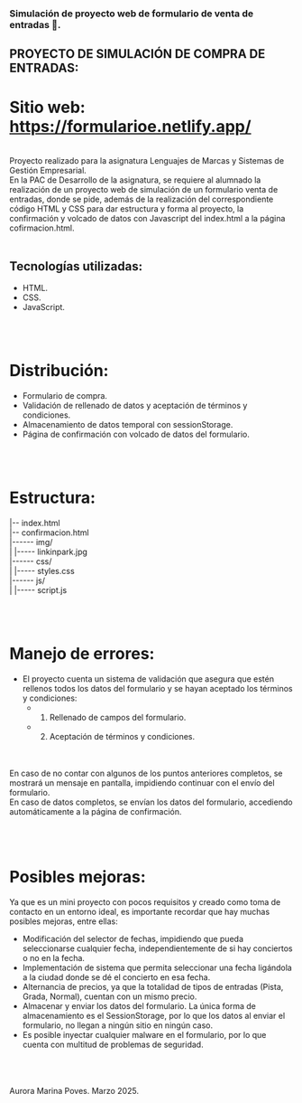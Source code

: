 ### Simulación de proyecto web de formulario de venta de entradas 🎸.

## PROYECTO DE SIMULACIÓN DE COMPRA DE ENTRADAS:

# Sitio web: https://formularioe.netlify.app/

<br>
Proyecto realizado para la asignatura Lenguajes de Marcas y Sistemas de Gestión Empresarial.
<br>
En la PAC de Desarrollo de la asignatura, se requiere al alumnado la realización de un proyecto web de simulación de un formulario venta de entradas, donde se pide, además de la realización del correspondiente código HTML y CSS para dar estructura y forma al proyecto, la confirmación y volcado de datos con Javascript del index.html a la página cofirmacion.html.
<br>
<br>

## Tecnologías utilizadas: 
- HTML.
- CSS.
- JavaScript.
<br>
<br>

# Distribución: 
- Formulario de compra.
- Validación de rellenado de datos y aceptación de términos y condiciones.
- Almacenamiento de datos temporal con sessionStorage.
- Página de confirmación con volcado de datos del formulario.
<br>
<br>

# Estructura:

|-- index.html 
<br>
|-- confirmacion.html
<br>
|------ img/
<br>
|    |----- linkinpark.jpg
<br>
|------ css/
<br>
|    |----- styles.css
<br>
|------ js/
<br>
|    |----- script.js

<br>
<br>

# Manejo de errores:

- El proyecto cuenta un sistema de validación que asegura que estén rellenos todos los datos del formulario y se hayan aceptado los términos y condiciones:
	- 1. Rellenado de campos del formulario.
	- 2. Aceptación de términos y condiciones.
<br>
<br>
En caso de no contar con algunos de los puntos anteriores completos, se mostrará un mensaje en pantalla, impidiendo continuar con el envío del formulario.
<br>
En caso de datos completos, se envían los datos del formulario, accediendo automáticamente a la página de confirmación.

<br>
<br>
<br>
<br>

# Posibles mejoras: 

Ya que es un mini proyecto con pocos requisitos y creado como toma de contacto en un entorno ideal, es importante recordar que hay muchas posibles mejoras, entre ellas:
<br>
- Modificación del selector de fechas, impidiendo que pueda seleccionarse cualquier fecha, independientemente de si hay conciertos o no en la fecha.
- Implementación de sistema que permita seleccionar una fecha ligándola a la ciudad donde se dé el concierto en esa fecha.
- Alternancia de precios, ya que la totalidad de tipos de entradas (Pista, Grada, Normal), cuentan con un mismo precio.
- Almacenar y enviar los datos del formulario. La única forma de almacenamiento es el SessionStorage, por lo que los datos al enviar el formulario, no llegan a ningún sitio en ningún caso.
- Es posible inyectar cualquier malware en el formulario, por lo que cuenta con multitud de problemas de seguridad.

<br>
<br>
<br>
Aurora Marina Poves.  Marzo 2025.
